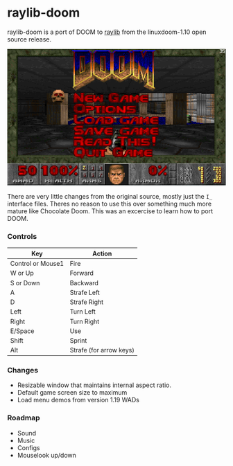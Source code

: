 # raylib-doom

raylib-doom is a port of DOOM to [raylib](https://www.raylib.com/) from the linuxdoom-1.10 open source release.

![doom1](https://raw.githubusercontent.com/sbuggay/DOOM/master/screenshots/doom1.png)

There are very little changes from the original source, mostly just the `I_` interface files.
Theres no reason to use this over something much more mature like Chocolate Doom. This was an excercise to learn how to port DOOM.

### Controls
|Key|Action|
|---|------|
|Control or Mouse1|Fire|
|W or Up|Forward|
|S or Down|Backward|
|A|Strafe Left|
|D|Strafe Right|
|Left|Turn Left|
|Right|Turn Right|
|E/Space|Use|
|Shift|Sprint|
|Alt|Strafe (for arrow keys)|

### Changes

- Resizable window that maintains internal aspect ratio.
- Default game screen size to maximum
- Load menu demos from version 1.19 WADs

### Roadmap

- Sound
- Music
- Configs
- Mouselook up/down